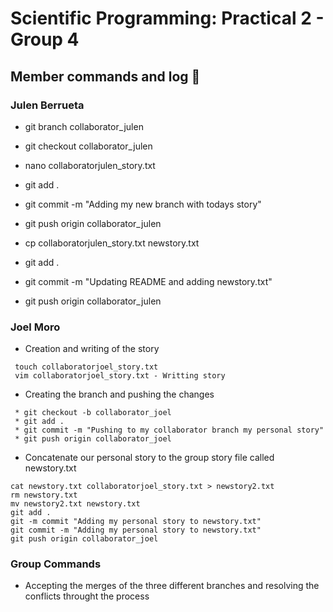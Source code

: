 # Scientific Programming: Practical 2 - Group 4

## Member commands and log :dizzy:

### Julen Berrueta 

- git branch collaborator_julen

- git checkout collaborator_julen

- nano collaboratorjulen_story.txt

- git add .

- git commit -m "Adding my new branch with todays story"

- git push origin collaborator_julen

- cp collaboratorjulen_story.txt newstory.txt

- git add .

- git commit -m "Updating README and adding newstory.txt"

- git push origin collaborator_julen

### Joel Moro

* Creation and writing of the story
````
 touch collaboratorjoel_story.txt 
 vim collaboratorjoel_story.txt - Writting story 
````

* Creating the branch and pushing the changes  

````
 * git checkout -b collaborator_joel 
 * git add . 
 * git commit -m "Pushing to my collaborator branch my personal story" 
 * git push origin collaborator_joel 

````
* Concatenate our personal story to the group story file called newstory.txt

````
cat newstory.txt collaboratorjoel_story.txt > newstory2.txt
rm newstory.txt
mv newstory2.txt newstory.txt
git add .
git -m commit "Adding my personal story to newstory.txt"
git commit -m "Adding my personal story to newstory.txt"
git push origin collaborator_joel
````

### Group Commands

* Accepting the merges of the three different branches and resolving the conflicts throught the process
